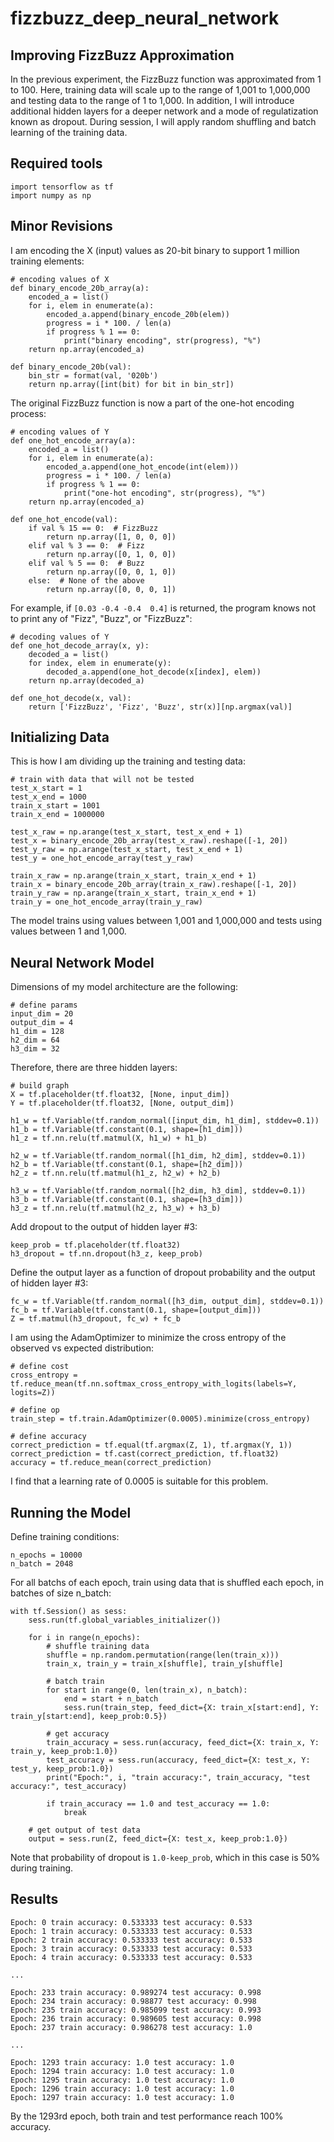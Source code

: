 # fizzbuzz_deep_neural_network
## Improving FizzBuzz Approximation

In the previous experiment, the FizzBuzz function was approximated from 1 to 100. Here, training data will scale up to the range of 1,001 to 1,000,000 and testing data to the range of 1 to 1,000. In addition, I will introduce additional hidden layers for a deeper network and a mode of regulatization known as dropout. During session, I will apply random shuffling and batch learning of the training data.

## Required tools

    import tensorflow as tf
    import numpy as np

## Minor Revisions

I am encoding the X (input) values as 20-bit binary to support 1 million training elements:

    # encoding values of X
    def binary_encode_20b_array(a):
        encoded_a = list()
        for i, elem in enumerate(a):
            encoded_a.append(binary_encode_20b(elem))
            progress = i * 100. / len(a)
            if progress % 1 == 0:
                print("binary encoding", str(progress), "%")
        return np.array(encoded_a)

    def binary_encode_20b(val):
        bin_str = format(val, '020b')
        return np.array([int(bit) for bit in bin_str])

The original FizzBuzz function is now a part of the one-hot encoding process:

    # encoding values of Y
    def one_hot_encode_array(a):
        encoded_a = list()
        for i, elem in enumerate(a):
            encoded_a.append(one_hot_encode(int(elem)))
            progress = i * 100. / len(a)
            if progress % 1 == 0:
                print("one-hot encoding", str(progress), "%")
        return np.array(encoded_a)

    def one_hot_encode(val):
        if val % 15 == 0:  # FizzBuzz
            return np.array([1, 0, 0, 0])
        elif val % 3 == 0:  # Fizz
            return np.array([0, 1, 0, 0])
        elif val % 5 == 0:  # Buzz
            return np.array([0, 0, 1, 0])
        else:  # None of the above
            return np.array([0, 0, 0, 1])

For example, if `[0.03 -0.4 -0.4  0.4]` is returned, the program knows not to print any of "Fizz", "Buzz", or "FizzBuzz":

    # decoding values of Y
    def one_hot_decode_array(x, y):
        decoded_a = list()
        for index, elem in enumerate(y):
            decoded_a.append(one_hot_decode(x[index], elem))
        return np.array(decoded_a)

    def one_hot_decode(x, val):
        return ['FizzBuzz', 'Fizz', 'Buzz', str(x)][np.argmax(val)]

## Initializing Data
This is how I am dividing up the training and testing data:

    # train with data that will not be tested
    test_x_start = 1
    test_x_end = 1000
    train_x_start = 1001
    train_x_end = 1000000

    test_x_raw = np.arange(test_x_start, test_x_end + 1)
    test_x = binary_encode_20b_array(test_x_raw).reshape([-1, 20])
    test_y_raw = np.arange(test_x_start, test_x_end + 1)
    test_y = one_hot_encode_array(test_y_raw)

    train_x_raw = np.arange(train_x_start, train_x_end + 1)
    train_x = binary_encode_20b_array(train_x_raw).reshape([-1, 20])
    train_y_raw = np.arange(train_x_start, train_x_end + 1)
    train_y = one_hot_encode_array(train_y_raw)

The model trains using values between 1,001 and 1,000,000 and tests using values between 1 and 1,000.

## Neural Network Model

Dimensions of my model architecture are the following:

    # define params
    input_dim = 20
    output_dim = 4
    h1_dim = 128
    h2_dim = 64
    h3_dim = 32

Therefore, there are three hidden layers:

    # build graph
    X = tf.placeholder(tf.float32, [None, input_dim])
    Y = tf.placeholder(tf.float32, [None, output_dim])

    h1_w = tf.Variable(tf.random_normal([input_dim, h1_dim], stddev=0.1))
    h1_b = tf.Variable(tf.constant(0.1, shape=[h1_dim]))
    h1_z = tf.nn.relu(tf.matmul(X, h1_w) + h1_b)

    h2_w = tf.Variable(tf.random_normal([h1_dim, h2_dim], stddev=0.1))
    h2_b = tf.Variable(tf.constant(0.1, shape=[h2_dim]))
    h2_z = tf.nn.relu(tf.matmul(h1_z, h2_w) + h2_b)

    h3_w = tf.Variable(tf.random_normal([h2_dim, h3_dim], stddev=0.1))
    h3_b = tf.Variable(tf.constant(0.1, shape=[h3_dim]))
    h3_z = tf.nn.relu(tf.matmul(h2_z, h3_w) + h3_b)

Add dropout to the output of hidden layer #3:

    keep_prob = tf.placeholder(tf.float32)
    h3_dropout = tf.nn.dropout(h3_z, keep_prob)

Define the output layer as a function of dropout probability and the output of hidden layer #3:

    fc_w = tf.Variable(tf.random_normal([h3_dim, output_dim], stddev=0.1))
    fc_b = tf.Variable(tf.constant(0.1, shape=[output_dim]))
    Z = tf.matmul(h3_dropout, fc_w) + fc_b

I am using the AdamOptimizer to minimize the cross entropy of the observed vs expected distribution:

    # define cost
    cross_entropy = tf.reduce_mean(tf.nn.softmax_cross_entropy_with_logits(labels=Y, logits=Z))

    # define op
    train_step = tf.train.AdamOptimizer(0.0005).minimize(cross_entropy)

    # define accuracy
    correct_prediction = tf.equal(tf.argmax(Z, 1), tf.argmax(Y, 1))
    correct_prediction = tf.cast(correct_prediction, tf.float32)
    accuracy = tf.reduce_mean(correct_prediction)

I find that a learning rate of 0.0005 is suitable for this problem.

## Running the Model

Define training conditions:

    n_epochs = 10000
    n_batch = 2048

For all batchs of each epoch, train using data that is shuffled each epoch, in batches of size n_batch:

    with tf.Session() as sess:
        sess.run(tf.global_variables_initializer())

        for i in range(n_epochs):
            # shuffle training data
            shuffle = np.random.permutation(range(len(train_x)))
            train_x, train_y = train_x[shuffle], train_y[shuffle]

            # batch train
            for start in range(0, len(train_x), n_batch):
                end = start + n_batch
                sess.run(train_step, feed_dict={X: train_x[start:end], Y: train_y[start:end], keep_prob:0.5})

            # get accuracy
            train_accuracy = sess.run(accuracy, feed_dict={X: train_x, Y: train_y, keep_prob:1.0})
            test_accuracy = sess.run(accuracy, feed_dict={X: test_x, Y: test_y, keep_prob:1.0})
            print("Epoch:", i, "train accuracy:", train_accuracy, "test accuracy:", test_accuracy)

            if train_accuracy == 1.0 and test_accuracy == 1.0:
                break

        # get output of test data
        output = sess.run(Z, feed_dict={X: test_x, keep_prob:1.0})

Note that probability of dropout is `1.0-keep_prob`, which in this case is 50% during training.

## Results

    Epoch: 0 train accuracy: 0.533333 test accuracy: 0.533
    Epoch: 1 train accuracy: 0.533333 test accuracy: 0.533
    Epoch: 2 train accuracy: 0.533333 test accuracy: 0.533
    Epoch: 3 train accuracy: 0.533333 test accuracy: 0.533
    Epoch: 4 train accuracy: 0.533333 test accuracy: 0.533

    ...

    Epoch: 233 train accuracy: 0.989274 test accuracy: 0.998
    Epoch: 234 train accuracy: 0.98877 test accuracy: 0.998
    Epoch: 235 train accuracy: 0.985099 test accuracy: 0.993
    Epoch: 236 train accuracy: 0.989605 test accuracy: 0.998
    Epoch: 237 train accuracy: 0.986278 test accuracy: 1.0

    ...

    Epoch: 1293 train accuracy: 1.0 test accuracy: 1.0
    Epoch: 1294 train accuracy: 1.0 test accuracy: 1.0
    Epoch: 1295 train accuracy: 1.0 test accuracy: 1.0
    Epoch: 1296 train accuracy: 1.0 test accuracy: 1.0
    Epoch: 1297 train accuracy: 1.0 test accuracy: 1.0

By the 1293rd epoch, both train and test performance reach 100% accuracy.